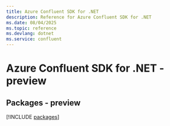 ```yaml
---
title: Azure Confluent SDK for .NET
description: Reference for Azure Confluent SDK for .NET
ms.date: 08/04/2025
ms.topic: reference
ms.devlang: dotnet
ms.service: confluent
---
```

# Azure Confluent SDK for .NET - preview
## Packages - preview
[!INCLUDE [packages](confluent-index.md)]